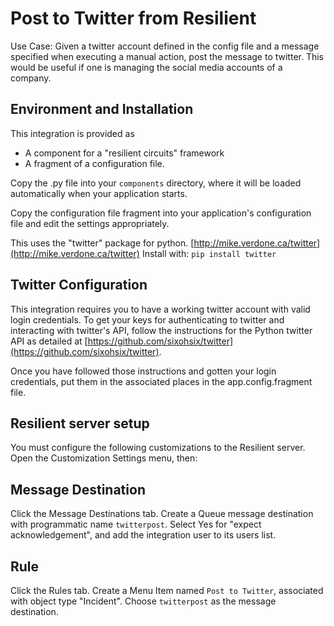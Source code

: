 Post to Twitter from Resilient
===================================


Use Case: Given a twitter account defined in the config file and a message
specified when executing a manual action, post the message to twitter. This
would be useful if one is managing the social media accounts of a company.


## Environment and Installation

This integration is provided as
* A component for a "resilient circuits" framework
* A fragment of a configuration file.

Copy the .py file into your `components` directory, where it will be
loaded automatically when your application starts.

Copy the configuration file fragment into your application's configuration
file and edit the settings appropriately.

This uses the "twitter" package for python. 
[http://mike.verdone.ca/twitter](http://mike.verdone.ca/twitter)
Install with:
`pip install twitter`

## Twitter Configuration

This integration requires you to have a working twitter account with valid login
credentials. To get your keys for authenticating to twitter and interacting
with twitter's API, follow the instructions for the Python twitter API
as detailed at [https://github.com/sixohsix/twitter](https://github.com/sixohsix/twitter).

Once you have followed those instructions and gotten your login credentials,
put them in the associated places in the app.config.fragment file. 


## Resilient server setup

You must configure the following customizations to the Resilient server.
Open the Customization Settings menu, then:


## Message Destination
Click the Message Destinations tab.
Create a Queue message destination with programmatic name `twitterpost`.
Select Yes for "expect acknowledgement", and add the integration user
to its users list.


## Rule
Click the Rules tab.
Create a Menu Item named `Post to Twitter`, associated with object type
"Incident". Choose `twitterpost` as the message destination. 
